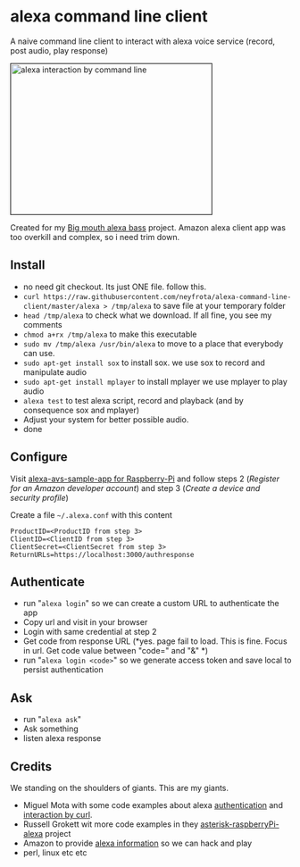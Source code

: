 # alexa command line client

A naive command line client to interact with alexa voice service (record, post audio, play response)

<a href="http://www.youtube.com/watch?feature=player_embedded&v=W00Xq1SpXCs
" target="_blank"><img src="http://img.youtube.com/vi/W00Xq1SpXCs/0.jpg" 
alt="alexa interaction by command line" width="360" height="270" border="1" /></a>

Created for my [Big mouth alexa bass](https://github.com/neyfrota/Big-Mouth-Alexa-Bass) project. Amazon alexa client app was too overkill and complex, so i need trim down.   

## Install 

* no need git checkout. Its just ONE file. follow this.
* ```curl https://raw.githubusercontent.com/neyfrota/alexa-command-line-client/master/alexa > /tmp/alexa``` to save file at your temporary folder
* ```head /tmp/alexa``` to check what we download. If all fine, you see my comments
* ```chmod a+rx /tmp/alexa``` to make this executable
* ```sudo mv /tmp/alexa /usr/bin/alexa``` to move to a place that everybody can use.
* ```sudo apt-get install sox``` to install sox. we use sox to record and manipulate audio
* ```sudo apt-get install mplayer``` to install mplayer we use mplayer to play audio
* ```alexa test``` to test alexa script, record and playback (and by consequence sox and mplayer)
* Adjust your system for better possible audio. 
* done

## Configure

Visit [alexa-avs-sample-app for Raspberry-Pi](https://github.com/alexa/alexa-avs-sample-app/wiki/Raspberry-Pi) and follow steps 2 (*Register for an Amazon developer account*) and step 3 (*Create a device and security profile*)

Create a file  ```~/.alexa.conf``` with this content
```
ProductID=<ProductID from step 3>
ClientID=<ClientID from step 3>
ClientSecret=<ClientSecret from step 3>
ReturnURLs=https://localhost:3000/authresponse

```

## Authenticate

* run "```alexa login```" so we can create a custom URL to authenticate the app
* Copy url and visit in your browser
* Login with same credential at step 2
* Get code from response URL (*yes. page fail to load. This is fine. Focus in url. Get code value between "code=" and "&" *)
* run "```alexa login <code>```" so we generate access token and save local to persist authentication


## Ask

* run "```alexa ask```" 
* Ask something
* listen alexa response

## Credits

We standing on the shoulders of giants. This are my giants.

* Miguel Mota with some code examples about alexa [authentication](https://miguelmota.com/blog/alexa-voice-service-authentication/) and [interaction by curl](https://miguelmota.com/blog/alexa-voice-service-with-curl/).
* Russell Grokett wit more code examples in they [asterisk-raspberryPi-alexa](https://github.com/rgrokett/RaspiAsteriskAlexa) project
* Amazon to provide [alexa information](https://github.com/alexa/) so we can hack and play
* perl, linux etc etc

